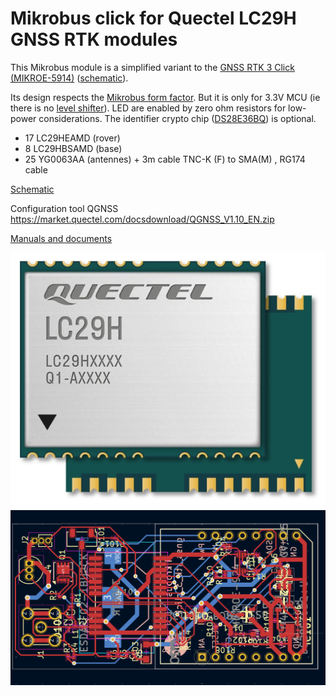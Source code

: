 # Mikrobus click for Quectel LC29H GNSS RTK modules

This Mikrobus module is a simplified variant to the [GNSS RTK 3 Click (MIKROE-5914)](https://www.mikroe.com/gnss-rtk-3-click) ([schematic](../../doc/gnss_rtk_3_click/GNSS_RTK_3_Click_v100_Schematic.PDF)).

Its design respects the [Mikrobus form factor](https://download.mikroe.com/documents/standards/mikrobus/mikrobus-standard-specification-v200.pdf). But it is only for 3.3V MCU (ie there is no [level shifter](https://www.ti.com/lit/ds/symlink/txs0108e.pdf?ts=1719798042989)). LED are enabled by zero ohm resistors for low-power considerations. The identifier crypto chip ([DS28E36BQ](https://www.maximintegrated.com/en/products/embedded-security/secure-authenticators/DS28C36.html/storefront/my-quotes.html)) is optional.

* 17 LC29HEAMD (rover)
* 8 LC29HBSAMD (base)
* 25 YG0063AA (antennes) + 3m cable TNC-K (F) to SMA(M) , RG174 cable

[Schematic](schematic.pdf)

Configuration tool QGNSS https://market.quectel.com/docsdownload/QGNSS_V1.10_EN.zip

[Manuals and documents](../../doc/quectel)

![lc29h](lc29h.jpg)
![](lc29h_mikrobus_layers.png)
